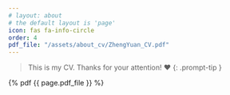 ```yaml
---
# layout: about
# the default layout is 'page'
icon: fas fa-info-circle
order: 4
pdf_file: "/assets/about_cv/ZhengYuan_CV.pdf"
---
```


> This is my CV. Thanks for your attention! :heart:
{: .prompt-tip }

{% pdf {{ page.pdf_file }} %}
